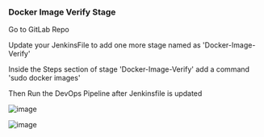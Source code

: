 ### Docker Image Verify Stage

Go to GitLab Repo

Update your JenkinsFile to add one more stage named as 'Docker-Image-Verify'

Inside the Steps section of stage 'Docker-Image-Verify' add a command 'sudo docker images'

Then Run the DevOps Pipeline after Jenkinsfile is updated




![image](https://github.com/user-attachments/assets/811a7ff4-14aa-4e17-9e56-8edac67cf927)


![image](https://github.com/user-attachments/assets/09b948c2-c181-4e2b-9dbf-c45219227ce1)
